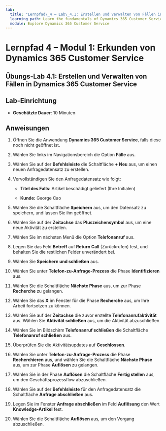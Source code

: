 ```yaml
---
lab:
  title: "Lernpfad\_4 – Lab\_4.1: Erstellen und Verwalten von Fällen in Dynamics\_365 Customer Service"
  learning path: Learn the fundamentals of Dynamics 365 Customer Service
  module: Explore Dynamics 365 Customer Service
---
```


Lernpfad 4 – Modul 1: Erkunden von Dynamics 365 Customer Service
========================

## Übungs-Lab 4.1: Erstellen und Verwalten von Fällen in Dynamics 365 Customer Service

## Lab-Einrichtung

  - **Geschätzte Dauer**: 10 Minuten

## Anweisungen

1. Öffnen Sie die Anwendung **Dynamics 365 Customer Service**, falls diese noch nicht geöffnet ist.

2. Wählen Sie links im Navigationsbereich die Option **Fälle** aus.

3.  Wählen Sie auf der **Befehlsleiste** die Schaltfläche **+ Neu** aus, um einen neuen Anfragedatensatz zu erstellen. 

4.  Vervollständigen Sie den Anfragedatensatz wie folgt:

    - **Titel des Falls**: Artikel beschädigt geliefert (Ihre Initialen)

    - **Kunde:** George Cao

5.  Wählen Sie die Schaltfläche **Speichern** aus, um den Datensatz zu speichern, und lassen Sie ihn geöffnet. 

6.  Wählen Sie auf der **Zeitachse** das **Pluszeichensymbol** aus, um eine neue Aktivität zu erstellen. 

7.  Wählen Sie im nächsten Menü die Option **Telefonanruf** aus.

8.  Legen Sie das Feld **Betreff** auf **Return Call** (Zurückrufen) fest, und behalten Sie die restlichen Felder unverändert bei.

9.  Wählen Sie **Speichern und schließen** aus.

10. Wählen Sie unter **Telefon-zu-Anfrage-Prozess** die Phase **Identifizieren** aus.

11. Wählen Sie die Schaltfläche **Nächste Phase** aus, um zur Phase **Recherche** zu gelangen.

12. Wählen Sie das **X** im Fenster für die Phase **Recherche** aus, um Ihre Arbeit fortsetzen zu können. 

13. Wählen Sie auf der **Zeitachse** die zuvor erstellte **Telefonanrufaktivität** aus. Wählen Sie **Aktivität schließen** aus, um die Aktivität abzuschließen. 

14. Wählen Sie im Bildschirm **Telefonanruf schließen** die Schaltfläche **Telefonanruf schließen** aus. 

15. Überprüfen Sie die Aktivitätsupdates auf **Geschlossen**. 

16. Wählen Sie unter **Telefon-zu-Anfrage-Prozess** die Phase **Recherchieren** aus, und wählen Sie die Schaltfläche **Nächste Phase** aus, um zur Phase **Auflösen** zu gelangen.

17. Wählen Sie in der Phase **Auflösen** die Schaltfläche **Fertig stellen** aus, um den Geschäftsprozessflow abzuschließen. 

18. Wählen Sie auf der **Befehlsleiste** für den Anfragedatensatz die Schaltfläche **Anfrage abschließen** aus. 

19. Legen Sie im Fenster **Anfrage abschließen** im Feld **Auflösung** den Wert **Knowledge-Artikel** fest. 

20. Wählen Sie die Schaltfläche **Auflösen** aus, um den Vorgang abzuschließen. 

